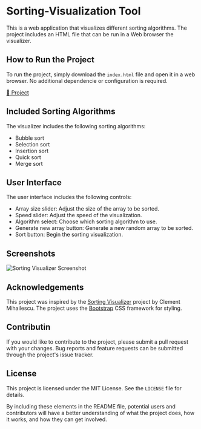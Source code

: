 # Sorting-Visualization Tool

This is a web application that visualizes different sorting algorithms. The project includes an HTML file that can be run in a Web browser the visualizer.

## How to Run the Project
To run the project, simply download the `index.html` file and open it in a web browser. No additional dependencie or configuration is required.

[🔗 Project](https://harshsingh32.github.io/Sorting-Visualization-Tool/)

## Included Sorting Algorithms
The visualizer includes the following sorting algorithms:
- Bubble sort
- Selection sort
- Insertion sort
- Quick sort
- Merge sort

## User Interface

The user interface includes the following controls:

- Array size slider: Adjust the size of the array to be sorted.
- Speed slider: Adjust the speed of the visualization.
- Algorithm select: Choose which sorting algorithm to use.
- Generate new array button: Generate a new random array to be sorted.
- Sort button: Begin the sorting visualization.

## Screenshots


![Sorting Visualizer Screenshot](./sorting-visualizer-screenshot.png)

## Acknowledgements

This project was inspired by the [Sorting Visualizer](https://github.com/clementmihailescu/Sorting-Visualizer) project by Clement Mihailescu. The project uses the [Bootstrap](https://getbootstrap.com/) CSS framework for styling.

## Contributin
If you would like to contribute to the project, please submit a pull request with your changes. Bug reports and feature requests can be submitted through the project's issue tracker.

## License

This project is licensed under the MIT License. See the `LICENSE` file for details.

By including these elements in the README file, potential users and contributors will have a better understanding of what the project does, how it works, and how they can get involved.


